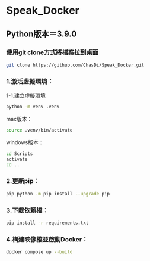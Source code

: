 # Speak_Docker
## Python版本＝3.9.0
### 使用git clone方式將檔案拉到桌面
```bash
git clone https://github.com/ChasDi/Speak_Docker.git
```
### 1.激活虛擬環境：
1-1.建立虛擬環境
``` bash
python -m venv .venv
```
mac版本：
``` bash
source .venv/bin/activate 
```
windows版本：
``` bash
cd Scripts
activate
cd ..
```
### 2.更新pip：
 ``` bash
pip python -m pip install --upgrade pip
```
### 3.下載依賴檔：
``` bash
pip install -r requirements.txt
```
### 4.構建映像檔並啟動Docker：
``` bash
docker compose up --build
```
